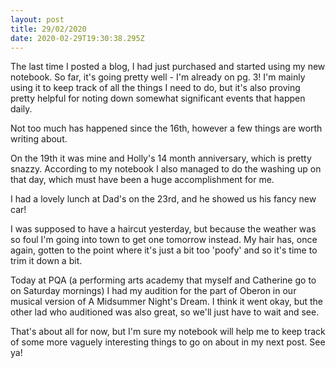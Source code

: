 ```yaml
---
layout: post
title: 29/02/2020
date: 2020-02-29T19:30:38.295Z
---
```

The last time I posted a blog, I had just purchased and started using my new notebook. So far, it's going pretty well - I'm already on pg. 3! I'm mainly using it to keep track of all the things I need to do, but it's also proving pretty helpful for noting down somewhat significant events that happen daily.

Not too much has happened since the 16th, however a few things are worth writing about.

On the 19th it was mine and Holly's 14 month anniversary, which is pretty snazzy. According to my notebook I also managed to do the washing up on that day, which must have been a huge accomplishment for me.

I had a lovely lunch at Dad's on the 23rd, and he showed us his fancy new car!

I was supposed to have a haircut yesterday, but because the weather was so foul I'm going into town to get one tomorrow instead. My hair has, once again, gotten to the point where it's just a bit too 'poofy' and so it's time to trim it down a bit.

Today at PQA (a performing arts academy that myself and Catherine go to on Saturday mornings) I had my audition for the part of Oberon in our musical version of A Midsummer Night's Dream. I think it went okay, but the other lad who auditioned was also great, so we'll just have to wait and see.

That's about all for now, but I'm sure my notebook will help me to keep track of some more vaguely interesting things to go on about in my next post. See ya!

